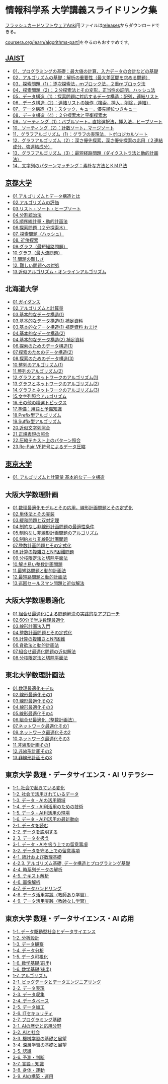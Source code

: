 # 情報科学系 大学講義スライドリンク集

[フラッシュカードソフトウェアAnki](https://apps.ankiweb.net/)用ファイルは[releases](https://github.com/growingspaghetti/awesome-japanese-university-algorithm-slides/releases)からダウンロードできる。

[coursera.org/learn/algorithms-part1](https://www.coursera.org/learn/algorithms-part1)をやるのもおすすめです。

## [JAIST](https://www.jaist.ac.jp/~uehara/course/2015/i111/index.html)
- [01．プログラミングの基礎：最大値の計算，入力データの合計などの基礎](https://www.jaist.ac.jp/~uehara/course/2015/i111/pdf/01.pdf)
- [02．アルゴリズムの基礎：解析の重要性（最大差区間を求める問題）](https://www.jaist.ac.jp/~uehara/course/2015/i111/pdf/02.pdf)
- [03．探索問題（1）：逐次探索法，ｍブロック法，２重ｍブロック法](https://www.jaist.ac.jp/~uehara/course/2015/i111/pdf/03.pdf)
- [04．探索問題（2）：２分探索法とその変形，正当性の証明，ハッシュ法](https://www.jaist.ac.jp/~uehara/course/2015/i111/pdf/04.pdf)
- [05．データ構造（1）：探索問題に対応するデータ構造：配列，連結リスト](https://www.jaist.ac.jp/~uehara/course/2015/i111/pdf/05.pdf)
- [06．データ構造（2）：連結リストの操作（検索，挿入，削除，連結）](https://www.jaist.ac.jp/~uehara/course/2015/i111/pdf/06.pdf)
- [07．データ構造（3）：スタック，キュー，優先順位つきキュー](https://www.jaist.ac.jp/~uehara/course/2015/i111/pdf/07.pdf)
- [08．データ構造（4）：２分探索木と平衡探索木](https://www.jaist.ac.jp/~uehara/course/2015/i111/pdf/08.pdf)
- [09．ソーティング（1）：バブルソート，直接選択法，挿入法，ヒープソート](https://www.jaist.ac.jp/~uehara/course/2015/i111/pdf/09.pdf)
- [10．ソーティング（2）：計数ソート，マージソート](https://www.jaist.ac.jp/~uehara/course/2015/i111/pdf/10.pdf)
- [11．グラフアルゴリズム（1）：グラフの表現法，トポロジカルソート](https://www.jaist.ac.jp/~uehara/course/2015/i111/pdf/11.pdf)
- [12．グラフアルゴリズム（2）：深さ優先探索，深さ優先探索の応用（２連結成分，強連結成分）](https://www.jaist.ac.jp/~uehara/course/2015/i111/pdf/12.pdf)
- [13．グラフアルゴリズム（3）：最短経路問題（ダイクストラ法と動的計画法）](https://www.jaist.ac.jp/~uehara/course/2015/i111/pdf/13.pdf)
- [14．文字列のパターンマッチング：素朴な方法とＫＭＰ法](https://www.jaist.ac.jp/~uehara/course/2015/i111/pdf/14.pdf)

## [京都大学](https://hkashima.github.io/course_algorithm_2020.html)
- [01.アルゴリズムとデータ構造とは](https://hkashima.github.io/algorithm2020_1.pdf)
- [02.アルゴリズムの評価](https://hkashima.github.io/algorithm2020_2.pdf)
- [03.リスト・ソート・ヒープソート](https://hkashima.github.io/algorithm2020_3.pdf)
- [04.分割統治法](https://hkashima.github.io/algorithm2020_4.pdf)
- [05.順序統計量・動的計画法](https://hkashima.github.io/algorithm2020_5.pdf)
- [06.探索問題（２分探索木）](https://hkashima.github.io/algorithm2020_6.pdf)
- [07. 探索問題（ハッシュ）](https://hkashima.github.io/algorithm2020_7.pdf)
- [08. 近傍探索](https://hkashima.github.io/algorithm2020_8.pdf)
- [09.グラフ（最短経路問題）](https://hkashima.github.io/algorithm2020_9.pdf)
- [10.グラフ（最大流問題）](https://hkashima.github.io/algorithm2020_10.pdf)
- [11.問題の難しさ](https://hkashima.github.io/algorithm2020_11.pdf)
- [12. 難しい問題への対処](https://hkashima.github.io/algorithm2020_12.pdf)
- [13.近似アルゴリズム・オンラインアルゴリズム](https://hkashima.github.io/algorithm2020_13.pdf)

## 北海道大学
- [01.ガイダンス]()
- [02.アルゴリズムと計算量]()
- [03.基本的なデータ構造(1)]()
- [03.基本的なデータ構造(1) 補足資料]()
- [03.基本的なデータ構造(1) 補足資料 おまけ]()
- [04.基本的なデータ構造(2)]()
- [04.基本的なデータ構造(2) 補足資料]()
- [06.探索のためのデータ構造(1)]()
- [07.探索のためのデータ構造(2)]()
- [08.探索のためのデータ構造(3)]()
- [10.整列のアルゴリズム(1)]()
- [11.整列のアルゴリズム(2)]()
- [12.グラフとネットワークのアルゴリズム(1)]()
- [13.グラフとネットワークのアルゴリズム(2)]()
- [14.グラフとネットワークのアルゴリズム(3)]()
- [15.文字列照合アルゴリズム]()
- [16.その他の精選トピックス]()
- [17.準備：用語と予備知識]()
- [18.Prefix型アルゴリズム]()
- [19.Suffix型アルゴリズム]()
- [20.近似文字列照合]()
- [21.正規表現の照合]()
- [22.圧縮テキスト上のパターン照合]()
- [23.Re-Pair VF符号によるデータ圧縮]()

## [東京大学](https://www-ui.is.s.u-tokyo.ac.jp/~takeo/course/2020/algorithm/index.html)
- [01. アルゴリズムと計算量 基本的なデータ構造](https://www-ui.is.s.u-tokyo.ac.jp/~takeo/course/2020/algorithm/introduction.pdf)

## 大阪大学数理計画
- [01.数理最適化モデルとその応用，線形計画問題とその定式化]()
- [02.単体法とその実装]()
- [03.緩和問題と双対定理]()
- [04.制約なし非線形計画問題の最適性条件]()
- [05.制約なし非線形計画問題のアルゴリズム]()
- [06.制約あり非線形計画問題]()
- [07.整数計画問題とその定式化]()
- [08.計算の複雑さとNP困難問題]()
- [09.分枝限定法と切除平面法]()
- [10.解き易い整数計画問題]()
- [11.最短路問題と動的計画法]()
- [12.最短路問題と動的計画法]()
- [13.巡回セールスマン問題と近似解法]()

## 大阪大学数理最適化
- [01.組合せ最適化による問題解決の実践的なアプローチ]()
- [02.60分で学ぶ数理最適化]()
- [03.線形計画法入門]()
- [04.整数計画問題とその定式化]()
- [05.計算の複雑さとNP困難]()
- [06.貪欲法と動的計画法]()
- [07.組合せ最適化問題の近似解法]()
- [08.分枝限定法と切除平面法]()

## 東北大学数理計画法
- [01.数理最適化モデル]()
- [02.線形最適化その1]()
- [03.線形最適化その2]()
- [04.線形最適化その3]()
- [05.線形最適化その4]()
- [06.組合せ最適化（整数計画法）]()
- [07.ネットワーク最適化その1]()
- [09.ネットワーク最適化その2]()
- [10.ネットワーク最適化その3]()
- [11.非線形計画その1]()
- [12.非線形計画その2]()
- [13.非線形計画その3]()

## 東京大学 数理・データサイエンス・AI リテラシー
- [1-1. 社会で起きている変化]()
- [1-2. 社会で活用されているデータ]()
- [1-3. データ・AIの活用領域]()
- [1-4. データ・AI利活用のための技術]()
- [1-5. データ・AI利活用の現場]()
- [1-6. データ・AI利活用の最新動向]()
- [2-1. データを読む]()
- [2-2. データを説明する]()
- [2-3. データを扱う]()
- [3-1. データ・AIを扱う上での留意事項]()
- [3-2. データを守る上での留意事項]()
- [4-1. 統計および数理基礎]()
- [4-2,3. アルゴリズム基礎, データ構造とプログラミング基礎]()
- [4-4. 時系列データの解析]()
- [4-5. テキスト解析]()
- [4-6. 画像解析]()
- [4-7. データハンドリング]()
- [4-8. データ活用実践（教師あり学習）]()
- [4-9. データ活用実践（教師なし学習）]()

## 東京大学 数理・データサイエンス・AI 応用
- [1-1. データ駆動型社会とデータサイエンス]()
- [1-2. 分析設計]()
- [1-3. データ観察]()
- [1-4. データ分析]()
- [1-5. データ可視化]()
- [1-6. 数学基礎(前半)]()
- [1-6. 数学基礎(後半)]()
- [1-7. アルゴリズム]()
- [2-1. ビッグデータとデータエンジニアリング]()
- [2-2. データ表現]()
- [2-3. データ収集]()
- [2-4. データベース]()
- [2-5. データ加工]()
- [2-6. ITセキュリティ]()
- [2-7. プログラミング基礎]()
- [3-1. AIの歴史と応用分野]()
- [3-2. AIと社会]()
- [3-3. 機械学習の基礎と展望]()
- [3-4. 深層学習の基礎と展望]()
- [3-5. 認識]()
- [3-6. 予測・判断]()
- [3-7. 言語・知識]()
- [3-8. 身体・運動]()
- [3-9. AIの構築・運用]()


